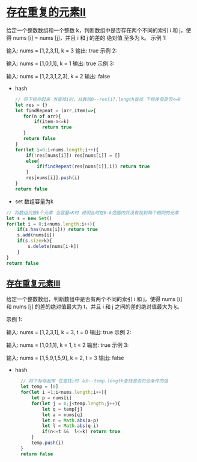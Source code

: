 # [存在重复的元素II](https://leetcode-cn.com/problems/contains-duplicate-ii/)

给定一个整数数组和一个整数 k，判断数组中是否存在两个不同的索引 i 和 j，使得 nums [i] = nums [j]，并且 i 和 j 的差的 绝对值 至多为 k。
示例 1:

输入: nums = [1,2,3,1], k = 3
输出: true
示例 2:

输入: nums = [1,0,1,1], k = 1
输出: true
示例 3:

输入: nums = [1,2,3,1,2,3], k = 2
输出: false

+ hash
  
  ```js
  // 将下标存起来 当查找i时，从数组0--res[i].length查找 下标差值是否<=k
  let res = {}
  let findRepeat = (arr,item)=>{
     for(n of arr){
         if(item-n<=k)
            return true
     }
     return false
  }
  for(let i=0;i<nums.length;i++){
      if(!res[nums[i]]) res[nums[i]] = []
      else{
          if(findRepeat(res[nums[i]],i)) return true
      }
      res[nums[i]].push(i)
  }
  return false
  ```

+ set 数组容量为k
  
```js
// 将数组只放k个元素 当容量>K时 说明此时在0-k范围内并没有找到两个相同的元素
let s = new Set()
for(let i = 0;i<nums.length;i++){
    if(s.has(nums[i])) return true
    s.add(nums[i])
    if(s.size>k){
        s.delete(nums[i-k])
    }
}
return false

```

## [存在重复元素III](https://leetcode-cn.com/problems/contains-duplicate-iii/)

给定一个整数数组，判断数组中是否有两个不同的索引 i 和 j，使得 nums [i] 和 nums [j] 的差的绝对值最大为 t，并且 i 和 j 之间的差的绝对值最大为 ķ。

示例 1:

输入: nums = [1,2,3,1], k = 3, t = 0
输出: true
示例 2:

输入: nums = [1,0,1,1], k = 1, t = 2
输出: true
示例 3:

输入: nums = [1,5,9,1,5,9], k = 2, t = 3
输出: false

+ hash
  
  ```js
    // 将下标存起来 在查找i时 从0--temp.length查找是否符合条件的值
    let temp = [0]
    for(let i =1;i<nums.length;i++){
        let p = nums[i]
        for(let j = 0;j<temp.length;j++){
            let q = temp[j] 
            let a = nums[q] 
            let n = Math.abs(a-p)
            let l = Math.abs(q-i)
            if(n<=t &&  l<=k) return true
        }
        temp.push(i)
    }
    return false
  
  ```